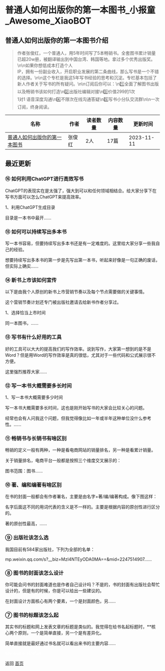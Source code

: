 # 普通人如何出版你的第一本图书_小报童_Awesome_XiaoBOT

## 普通人如何出版你的第一本图书介绍
> 作者张俊红，一个普通人，用5年时间写了5本畅销书。全套图书累计销量已超20w册，被翻译输出到中国台湾、韩国等地。拿过多个优秀出版奖。\n\n如果你想低成本打造个人  
IP，拥有一份副业收入，开启职业发展的第二条曲线，那么写书是一个不错的选择。\n\n这个专栏是我这5年写书经验的思考和沉淀。专栏基本包括了新人作者关于写书的所有疑问。\n\n订阅后你可以：\n1️⃣全面了解图书出版以及畅销书该如何打造\n2️⃣出版社编辑对接\n3️⃣价值299的1次  
1对1 语音深度沟通\n4️⃣不限次在线沟通答疑\n5️⃣写书小分队交流群\n\n一次订阅，终身阅读。  
  


|名称|作者|读者数量|内容数量|更新时间|
|---|---|---|---|---|
|[普通人如何出版你的第一本图书](https://xiaobot.net/p/20230904?refer=0b133df9-27dc-423b-8101-639049001c13)|张俊红|2人|17篇|2023-11-11|

## 最近更新
### ⑯ 如何利用ChatGPT进行高效写书

ChatGPT的表现实在是太强了，强大到可以和任何领域相结合。给大家分享下在写书方面可以怎么ChatGPT来提高效率。

1、利用ChatGPT生成目录

目录是一本书中最开......

### ⑮ 如何可以持续写出多本书

写一本书容易，但要持续写出多本书还是有一定难度的。这里给大家分享一些我自己的经验。

想要持续写出多本书的第一步是先写出第一本书，听起来好像是一句正确的废话，但实际上确实......

### ⑭ 新书上市该如何宣传

以下是由我个人原创的新书上市营销节奏以及每个节点需要做的关键事情。

这个营销节奏计划还专门被出版社邀请去给新书作者分享过。

1、选择恰当上市时间

同一本图书，......

### ⑬ 写书有什么好用的工具

好的工具可以大大的提高我们的写作效率。说到写作，大家第一想到的是不是Word？但是用Word的写作效率是真的很低，尤其对于一些代码和公式展示很不方便。

这里强烈推荐大家......

### ⑫ 写一本书大概需要多长时间

1、写一本书大概需要多少时间

写一本书大概需要多长时间，这也是刚开始写书的大家会比较关心的问题。

经常也会有人问我这个问题，但我觉得像比如一年或半年这种单位没什么参考性。......

### ⑪ 畅销书与长销书有啥区别

畅销的定义一般有两种，一种是看电商网站的销量排名，另一种是看累计销量。

关于销量排名，电商平台一般都是按照三个维度交叉展示的：

图书范围：图书......

### ⑩ 著、编和编著有啥区别

在书的封面一般都会有作者署名，主要是由名字+著/编/编著构成。像下图这样：

名字后面这不同的用词代表的含义是不一样的。主要是根据内容的原创性进行区分的。

著的原创性最高，......

### ⑨ 出版社该怎么选

我国目前有584家出版社，下列为全部的名单：

mp.weixin.qq.com/s?__biz=MzI4NTEyODA0MA==&mid=2247514907......

### ⑧ 图书的封面该怎么设计

你可能会问书的封面难道也是作者自己设计吗？不是的，书的封面有出版社会帮忙设计的，但是有的时候，你是可以给出一些建议的。

在封面设计方面核心有两个要素，一个是封面颜色，另......

### ⑦ 图书的标题该怎么起

其实书的标题和网上发表文章的标题是类似的。我觉得在给书名起标题时，**核心两个原则，一个是简单直接，另一个是有差异化。

简单直接就是最好通过书名就可以看出来书的主要内容......


<a href="https://github.com/Reno9527/awesome-xiaobot" style="color: white; text-decoration: none;">awesome-xiaobot</a>

返回 [首页](../README.md)
